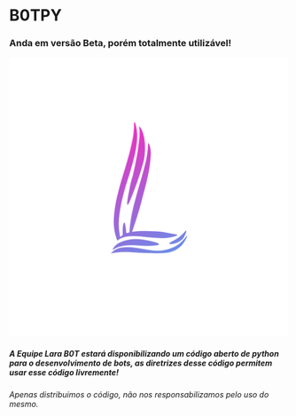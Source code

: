 # B0TPY
<h3>Anda em versão Beta, porém totalmente utilizável!</h3>

<img src='https://github.com/HeitorDJAk47Gamer/LaraB0T/blob/master/imagens/Lara.png'>

<h5>A Equipe Lara B0T estará disponibilizando um código aberto de python para o desenvolvimento de bots, as diretrizes desse código permitem usar esse código livremente!</h5>
<h6>Apenas distribuimos o código, não nos responsabilizamos pelo uso do mesmo.</h6>

